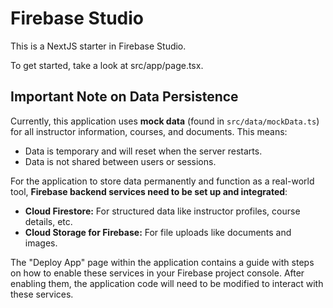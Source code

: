 
# Firebase Studio

This is a NextJS starter in Firebase Studio.

To get started, take a look at src/app/page.tsx.

## Important Note on Data Persistence

Currently, this application uses **mock data** (found in `src/data/mockData.ts`) for all instructor information, courses, and documents. This means:
- Data is temporary and will reset when the server restarts.
- Data is not shared between users or sessions.

For the application to store data permanently and function as a real-world tool, **Firebase backend services need to be set up and integrated**:
- **Cloud Firestore:** For structured data like instructor profiles, course details, etc.
- **Cloud Storage for Firebase:** For file uploads like documents and images.

The "Deploy App" page within the application contains a guide with steps on how to enable these services in your Firebase project console. After enabling them, the application code will need to be modified to interact with these services.
```
